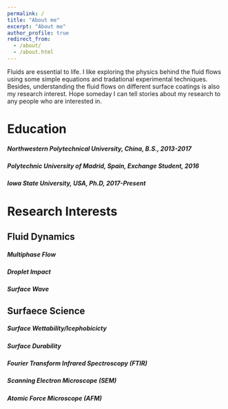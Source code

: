 ```yaml
---
permalink: /
title: "About me"
excerpt: "About me"
author_profile: true
redirect_from: 
  - /about/
  - /about.html
---
```


Fluids are essential to life. I like exploring the physics behind the fluid flows using some simple equations and tradational experimental techniques. Besides, understanding the fluid flows on different surface coatings is also my research interest. Hope someday I can tell stories about my research to any people who are interested in.

# Education

##### Northwestern Polytechnical University, China, B.S., 2013-2017
##### Polytechnic University of Madrid, Spain, Exchange Student, 2016
##### Iowa State University, USA, Ph.D, 2017-Present

# Research Interests

## Fluid Dynamics
##### Multiphase Flow
##### Droplet Impact
##### Surface Wave

## Surfaece Science
##### Surface Wettability/Icephobicicty
##### Surface Durability
##### Fourier Transform Infrared Spectroscopy (FTIR)
##### Scanning Electron Microscope (SEM)
##### Atomic Force Microscope (AFM)
